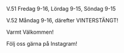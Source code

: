 V.51 Fredag 9-16, Lördag 9-15, Söndag 9-15

V.52 Måndag 9-16, därefter VINTERSTÄNGT!

Varmt Välkommen!

Följ oss gärna på Instagram!


